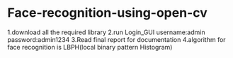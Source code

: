 # Face-recognition-using-open-cv
1.download all the required library
2.run Login_GUI
    username:admin
    password:admin1234
3.Read final report for documentation
4.algorithm for face recognition is LBPH(local binary pattern Histogram)
